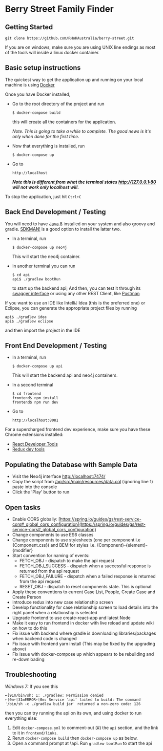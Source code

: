 # Berry Street Family Finder

## Getting Started

  ```
  git clone https://github.com/RHoKAustralia/berry-street.git
  ```

If you are on windows, make sure you are using UNIX line endings as most of the tools will inside a linux docker container.

## Basic setup instructions

The quickest way to get the application up and running on your local machine is using [Docker](https://www.docker.com/products/overview)

Once you have Docker installed,

- Go to the root directory of the project and run

  ```
  $ docker-compose build
  ```

  this will create all the containers for the application.

  *Note. This is going to take a while to complete. The good news is it's only when done for the first time.*


- Now that everything is installed, run

  ```
  $ docker-compose up
  ```

- Go to

  ```
  http://localhost
  ```

  **_Note this is different from what the terminal states http://127.0.0.1:80 will not work only localhost will._**

To stop the application, just hit `Ctrl+C`

## Back End Development / Testing

You will need to have [Java 8](https://www.java.com/en/download/) installed on your system and also groovy and gradle. [SDKMAN!](sdkman.io) is a good option to install the latter two.

- In a terminal, run

  ```
  $ docker-compose up neo4j
  ```

  This will start the neo4j container.

- In another terminal you can run

  ```
  $ cd api
  api$ ./gradlew bootRun
  ```
  to start up the backend api; And then, you can test it through its [swagger interface](http://localhost:8080) or using any other REST Client, like [Postman](https://www.getpostman.com/)

If you want to use an IDE like IntelliJ Idea (this is the preferred one) or Eclipse, you can generate the appropriate project files by running

```
api$ ./gradlew idea
api$ ./gradlew eclipse
```
and then import the project in the IDE

## Front End Development / Testing

- In a terminal, run

  ```
  $ docker-compose up api
  ```

  This will start the backend api and neo4j containers.

- In a second terminal

  ```
  $ cd frontend
  frontend$ npm install
  frontend$ npm run dev
  ```

- Go to

  ```
  http://localhost:8081
  ```

For a supercharged frontend dev experience, make sure you have these Chrome extensions installed:

 - [React Developer Tools](https://chrome.google.com/webstore/detail/react-developer-tools/fmkadmapgofadopljbjfkapdkoienihi?hl=en)
 - [Redux dev tools](https://chrome.google.com/webstore/detail/redux-devtools/lmhkpmbekcpmknklioeibfkpmmfibljd?hl=en)


## Populating the Database with Sample Data

- Visit the Neo4j interface [http://localhost:7474/](http://localhost:7474/)
- Copy the script from [/api/src/main/resources/data.cql](/api/src/main/resources/data.cql) (ignoring line 1) paste into the console
- Click the 'Play' button to run


## Open tasks
- Enable CORS globally: [https://spring.io/guides/gs/rest-service-cors#_global_cors_configuration](https://spring.io/guides/gs/rest-service-cors#_global_cors_configuration)
- Change components to use ES6 classes
- Change components to use stylesheets (one per component i.e {Component.css}) and BEM for styles i.e. {Component}-{element}-{modifier}
- Start convention for naming of events: 
    - FETCH_OBJ - dispatch to make the api request
    - FETCH_OBJ_SUCCESS - dispatch when a successful response is returned from the api request
    - FETCH_OBJ_FAILURE - dispatch when a failed response is returned from the api request
    - RESET_OBJ - dispatch to reset components state. This is optional
- Apply these conventions to current Case List, People, Create Case and Create Person
- Introduce redux into new case relationship screen
- Develop functionality for case relationship screen to load details into the right panel when a relationship is selected
- Upgrade frontend to use create-react-app and latest Node
- Make it easy to run frontend in docker with live reload and update wiki on how to do this
- Fix issue with backend where gradle is downloading libraries/packages when backend code is changed
- Fix issue with frontend yarn install (This may be fixed by the upgrading above)
- Fix issue with docker-compose up which appears to be rebuilding and re-downloading


## Troubleshooting  
  
  *Windows 7:* If you see this

  ```
  ←[91m/bin/sh: 1: ./gradlew: Permission denied
  ←[0m←[31mERROR←[0m: Service 'api' failed to build: The command '/bin/sh -c ./gradlew build jar' returned a non-zero code: 126
  ```
  
  then you can try running the api on its own, and using docker to run everything else:
  
  1. Edit `docker-compose.yml` to comment-out (#) the `api` section, and the link to it in `frontend/links`.
  2. Rerun `docker-compose build` then `docker-compose up` as below.
  3. Open a command prompt at <project root>\api. Run `gradlew bootRun` to start the api

